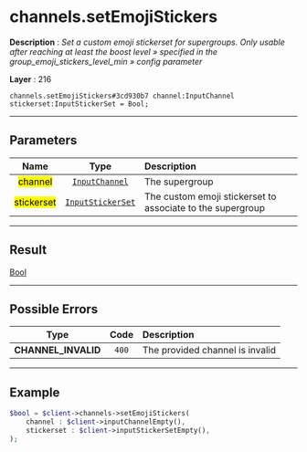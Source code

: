 # channels.setEmojiStickers

**Description** : *Set a custom emoji stickerset for supergroups\. Only usable after reaching at least the boost level &raquo; specified in the group\_emoji\_stickers\_level\_min &raquo; config parameter*

**Layer** : 216

```tl
channels.setEmojiStickers#3cd930b7 channel:InputChannel stickerset:InputStickerSet = Bool;
```

---

## Parameters

| Name | Type | Description |
| :---: | :---: | :--- |
| <mark>channel</mark> | [`InputChannel`](type/InputChannel) | The supergroup |
| <mark>stickerset</mark> | [`InputStickerSet`](type/InputStickerSet) | The custom emoji stickerset to associate to the supergroup |

---

## Result

[Bool](type/Bool)

---

## Possible Errors

| Type | Code | Description |
| :---: | :---: | :--- |
| **CHANNEL_INVALID** | `400` | The provided channel is invalid |

---

## Example

```php
$bool = $client->channels->setEmojiStickers(
	channel : $client->inputChannelEmpty(),
	stickerset : $client->inputStickerSetEmpty(),
);
```